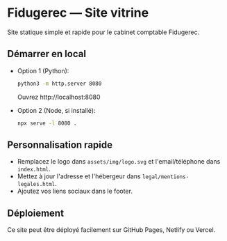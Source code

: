 # Fidugerec — Site vitrine

Site statique simple et rapide pour le cabinet comptable Fidugerec.

## Démarrer en local

- Option 1 (Python):
  ```bash
  python3 -m http.server 8080
  ```
  Ouvrez http://localhost:8080

- Option 2 (Node, si installé):
  ```bash
  npx serve -l 8080 .
  ```

## Personnalisation rapide

- Remplacez le logo dans `assets/img/logo.svg` et l'email/téléphone dans `index.html`.
- Mettez à jour l'adresse et l'hébergeur dans `legal/mentions-legales.html`.
- Ajoutez vos liens sociaux dans le footer.

## Déploiement

Ce site peut être déployé facilement sur GitHub Pages, Netlify ou Vercel.
